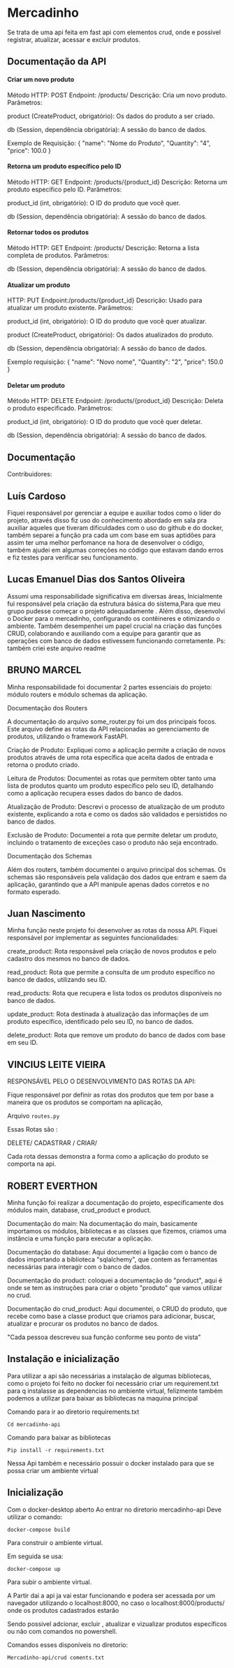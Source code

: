 
# Mercadinho

Se trata de uma api feita em fast api com elementos crud, onde e possivel registrar, atualizar, acessar e excluir produtos.


## Documentação da API



#### Criar um novo produto

Método HTTP: POST
Endpoint: /products/
Descrição: Cria um novo produto.
Parâmetros:

product (CreateProduct, obrigatório): Os dados do produto a ser criado.

db (Session, dependência obrigatória): A sessão do banco de dados.

Exemplo de Requisição:
{
  "name": "Nome do Produto",
  "Quantity": "4",
  "price": 100.0
}


#### Retorna um produto específico pelo ID
Método HTTP: GET
Endpoint: /products/{product_id}
Descrição: Retorna um produto especifico pelo ID.
Parâmetros:

product_id (int, obrigatório): O ID do produto que você quer.

db (Session, dependência obrigatória): A sessão do banco de dados.

#### Retornar todos os produtos
Método HTTP: GET
Endpoint: /products/
Descrição: Retorna a lista completa de produtos.
Parâmetros:

db (Session, dependência obrigatória): A sessão do banco de dados.


#### Atualizar um produto
HTTP: PUT
Endpoint:/products/{product_id}
Descrição: Usado para atualizar um produto existente.
Parâmetros:

product_id (int, obrigatório): O ID do produto que você quer atualizar.

product (CreateProduct, obrigatório): Os dados atualizados do produto.

db (Session, dependência obrigatória): A sessão do banco de dados.

Exemplo requisição:
{
  "name": "Novo nome",
  "Quantity": "2",
  "price": 150.0
}

#### Deletar um produto 
Método HTTP: DELETE
Endpoint: /products/{product_id}
Descrição: Deleta o produto especificado.
Parâmetros:

product_id (int, obrigatório): O ID do produto que você quer deletar.

db (Session, dependência obrigatória): A sessão do banco de dados.












## Documentação

Contribuidores:


## Luís Cardoso


Fiquei responsável por gerenciar a equipe e auxiliar todos como o líder do projeto, através disso fiz uso do conhecimento abordado em sala pra auxiliar aqueles que tiveram dificuldades com o uso do github e  do docker, também separei a função pra cada um com base em suas aptidões para assim ter uma melhor perfomance na hora de desenvolver o código, também ajudei em algumas correções no código que estavam dando erros e fiz testes para verificar seu funcionamento.


## Lucas Emanuel Dias dos Santos Oliveira

Assumi uma responsabilidade significativa em diversas áreas, Inicialmente fui responsável pela criação da estrutura básica do sistema,Para que meu grupo pudesse começar o projeto adequadamente . Além disso, desenvolvi o Docker para o mercadinho, configurando os contêineres e otimizando o ambiente. Também desempenhei um papel crucial na criação das funções CRUD, colaborando e auxiliando com a equipe para garantir que as operações com banco de dados estivessem funcionando corretamente.
Ps: também criei este arquivo readme 


## BRUNO MARCEL

Minha responsabilidade foi documentar 2 partes essenciais do projeto: módulo routers e módulo schemas da aplicação. 

Documentação dos Routers

A documentação do arquivo some_router.py foi um dos principais focos. Este arquivo define as rotas da API relacionadas ao gerenciamento de produtos, utilizando o framework FastAPI.

Criação de Produto: Expliquei como a aplicação permite a criação de novos produtos através de uma rota específica que aceita dados de entrada e retorna o produto criado.

Leitura de Produtos: Documentei as rotas que permitem obter tanto uma lista de produtos quanto um produto específico pelo seu ID, detalhando como a aplicação recupera esses dados do banco de dados.

Atualização de Produto: Descrevi o processo de atualização de um produto existente, explicando a rota e como os dados são validados e persistidos no banco de dados.

Exclusão de Produto: Documentei a rota que permite deletar um produto, incluindo o tratamento de exceções caso o produto não seja encontrado.

Documentação dos Schemas

Além dos routers, também documentei o arquivo principal dos schemas. Os schemas são responsáveis pela validação dos dados que entram e saem da aplicação, garantindo que a API manipule apenas dados corretos e no formato esperado.




## Juan Nascimento

Minha função neste projeto foi desenvolver as rotas da nossa API. Fiquei responsável por implementar as seguintes funcionalidades:

create_product: Rota responsável pela criação de novos produtos e pelo cadastro dos mesmos no banco de dados.

read_product: Rota que permite a consulta de um produto específico no banco de dados, utilizando seu ID.

read_products: Rota que recupera e lista todos os produtos disponíveis no banco de dados.

update_product: Rota destinada à atualização das informações de um produto específico, identificado pelo seu ID, no banco de dados.

delete_product: Rota que remove um produto do banco de dados com base em seu ID.

## VINCIUS LEITE VIEIRA
 
RESPONSÁVEL PELO O DESENVOLVIMENTO DAS ROTAS DA API:
 
 
Fique responsável por definir as rotas dos produtos que tem por base a maneira que os produtos se comportam na aplicação,
 
Arquivo `routes.py`
 
Essas Rotas são :
 
DELETE/
CADASTRAR /
CRIAR/
 
Cada rota dessas demonstra a forma como a aplicação do produto se comporta na api.
 
 




## ROBERT EVERTHON

Minha função foi realizar a documentação do projeto, especificamente dos módulos main, database, crud_product e product.

Documentação do main:
Na documentação do main, basicamente importamos os módulos, bibliotecas e as classes que fizemos,
criamos uma instância e uma função para executar a oplicação.

Documentação do database:
Aqui documentei a ligação com o banco de dados importando a biblioteca "sqlalchemy",
que contem as ferramentas necessárias para interagir com o banco de dados.

Documentação do product:
coloquei a documentação do "product", aqui é onde se tem as instruções para criar o objeto "produto" que vamos
utilizar no crud.

Documentação do crud_product:
Aqui documentei, o CRUD do produto, que recebe como base a classe product que criamos para adicionar,
buscar, atualizar e procurar os produtos no banco de dados.







"Cada pessoa descreveu sua função conforme seu ponto de vista"


## Instalação e inicialização

Para utilizar a api são necessárias a  instalação de algumas bibliotecas, como o projeto foi feito no docker foi necessário criar um requirement.txt para q instalasse as dependencias no ambiente virtual, felizmente também podemos a utilizar para baixar as bibliotecas na maquina principal

Comando para ir ao diretorio requirements.txt
```
Cd mercadinho-api
```
Comando para baixar as bibliotecas
```
Pip install -r requirements.txt
```
Nessa Api também e necessário possuir o docker instalado para que se possa criar um ambiente virtual

## Inicialização
Com o docker-desktop aberto
Ao entrar no diretorio mercadinho-api
Deve utilizar o comando:

```
docker-compose build
```
Para construir o ambiente virtual.

Em seguida se usa:

```
docker-compose up
```
Para subir o ambiente virtual.

A Partir dai a api ja vai estar funcionando e podera ser acessada por um navegador utilizando o localhost:8000, no caso o localhost:8000/products/ onde os produtos cadastrados estarão 

Sendo possivel adcionar, excluir , atualizar e vizualizar produtos específicos ou não com comandos no powershell.

Comandos esses disponíveis no diretorio:
```
Mercadinho-api/crud coments.txt
```







    